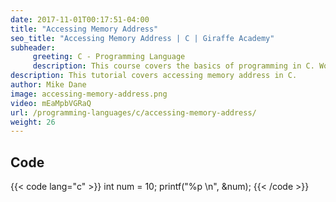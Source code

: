 ```yaml
---
date: 2017-11-01T00:17:51-04:00
title: "Accessing Memory Address"
seo_title: "Accessing Memory Address | C | Giraffe Academy"
subheader:
     greeting: C - Programming Language
     description: This course covers the basics of programming in C. Work your way through the videos and we'll teach you everything you need to know to start your programming journey!
description: This tutorial covers accessing memory address in C.
author: Mike Dane
image: accessing-memory-address.png
video: mEaMpbVGRaQ
url: /programming-languages/c/accessing-memory-address/
weight: 26
---
```


## Code

{{< code lang="c" >}}
int num = 10;
printf("%p \n", &num);
{{< /code >}}